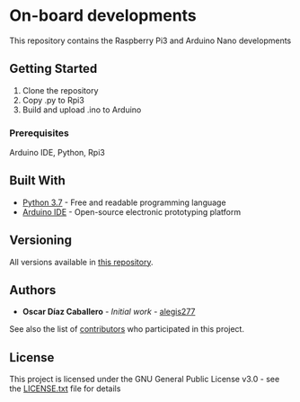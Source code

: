 # On-board developments

This repository contains the Raspberry Pi3 and Arduino Nano developments

## Getting Started

1. Clone the repository
2. Copy .py to Rpi3
3. Build and upload .ino to Arduino


### Prerequisites

Arduino IDE, Python, Rpi3


## Built With

* [Python 3.7](https://www.python.org) - Free and readable programming language
* [Arduino IDE](https://www.arduino.cc/) - Open-source electronic prototyping platform

## Versioning

All versions available in [this repository](https://github.com/robocol-rem-u/On-board). 

## Authors

* **Oscar Díaz Caballero** - *Initial work* - [alegis277](https://github.com/alegis277)

See also the list of [contributors](https://github.com/robocol-rem-u/On-board/graphs/contributors) who participated in this project.

## License

This project is licensed under the GNU General Public License v3.0 - see the [LICENSE.txt](LICENSE.txt) file for details
